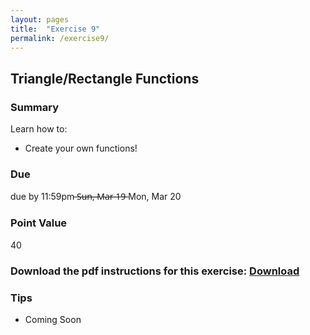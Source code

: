 ```yaml
---
layout: pages
title:  "Exercise 9"
permalink: /exercise9/
---
```


## Triangle/Rectangle Functions 

### Summary

Learn how to:

- Create your own functions!

### Due
due by 11:59pm ̶S̶u̶n̶,̶ ̶M̶a̶r̶ ̶1̶9̶  Mon, Mar 20

### Point Value
40

### Download the pdf instructions for this exercise: [Download](https://github.com/jeungsook/cs135/raw/master/exercises/pdf/CS%20135%20Spring%202017%20Exercise%20%239.pdf)

### Tips
- Coming Soon
